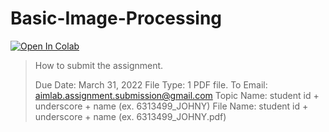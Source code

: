 # Basic-Image-Processing

[![Open In Colab](https://colab.research.google.com/assets/colab-badge.svg)](https://colab.research.google.com/drive/1OtNBBZOr8AjjAnrymLRpek6zFATOwDMo?usp=sharing)

> How to submit the assignment.
> 
> Due Date: March 31, 2022
> File Type: 1 PDF file.
> To Email: aimlab.assignment.submission@gmail.com
> Topic Name: student id + underscore + name (ex. 6313499_JOHNY)
> File Name: student id + underscore + name (ex. 6313499_JOHNY.pdf)

